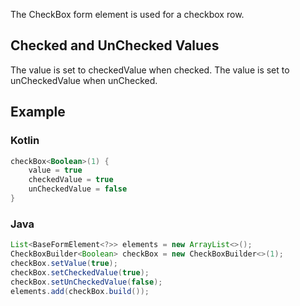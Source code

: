 The CheckBox form element is used for a checkbox row.

## Checked and UnChecked Values
The value is set to checkedValue when checked. The value is set to unCheckedValue when unChecked. 

## Example

### Kotlin
```kotlin
checkBox<Boolean>(1) {
    value = true
    checkedValue = true
    unCheckedValue = false
}
```

### Java
```java
List<BaseFormElement<?>> elements = new ArrayList<>();
CheckBoxBuilder<Boolean> checkBox = new CheckBoxBuilder<>(1);
checkBox.setValue(true);
checkBox.setCheckedValue(true);
checkBox.setUnCheckedValue(false);
elements.add(checkBox.build());
```
